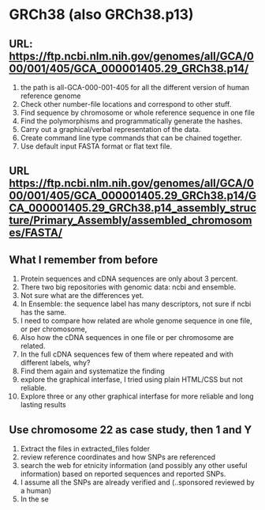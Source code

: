 # GRCh38 (also GRCh38.p13)

## URL: https://ftp.ncbi.nlm.nih.gov/genomes/all/GCA/000/001/405/GCA_000001405.29_GRCh38.p14/

1. the path is all-GCA-000-001-405 for all the different version of human reference genome
1. Check other number-file locations and correspond to other stuff.
1. Find sequence by chromosome or whole reference sequence in one file
1. Find the polymorphisms and programmatically generate the hashes.
1. Carry out a graphical/verbal representation of the data.
1. Create command line type commands that can be chained together.
1. Use default input FASTA format or flat text file.

## URL https://ftp.ncbi.nlm.nih.gov/genomes/all/GCA/000/001/405/GCA_000001405.29_GRCh38.p14/GCA_000001405.29_GRCh38.p14_assembly_structure/Primary_Assembly/assembled_chromosomes/FASTA/


## What I remember from before
1. Protein sequences and cDNA sequences are only about 3 percent. 
1. There two big repositories with genomic data: ncbi and ensemble.
1. Not sure what are the differences yet. 
1. In Ensemble: the sequence label has many descriptors, not sure if ncbi has the same.
1. I need to compare how related are whole genome sequence in one file, or per chromosome, 
1. Also how the cDNA sequences in one file or per chromosome are related. 
1. In the full cDNA sequences few of them where repeated and with different labels, why?
1. Find them again and systematize the finding
1. explore the graphical interfase, I tried using plain HTML/CSS but not reliable.
1. Explore three or any other graphical interfase for more reliable and long lasting results



## Use chromosome 22 as case study, then 1 and Y

1. Extract the files in extracted_files folder
1. review reference coordinates and how SNPs are referenced
1. search the web for etnicity information (and possibly any other useful information) based on reported sequences and reported SNPs. 
1. I assume all the SNPs are already verified and (..sponsored reviewed by a human)
1. In the se